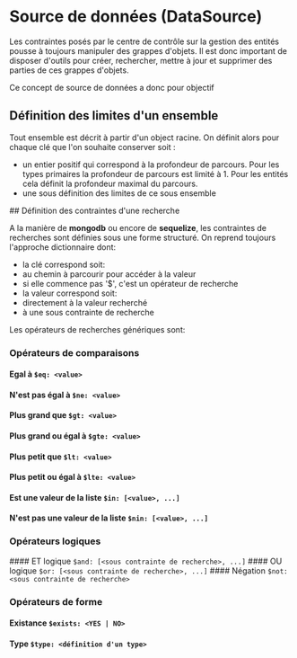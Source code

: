 Source de données (DataSource)
==============================

Les contraintes posés par le centre de contrôle sur la gestion des entités pousse à toujours manipuler des grappes d'objets.
Il est donc important de disposer d'outils pour créer, rechercher, mettre à jour et supprimer des parties de ces grappes d'objets.

Ce concept de source de données a donc pour objectif

## Définition des limites d'un ensemble

Tout ensemble est décrit à partir d'un object racine.
On définit alors pour chaque clé que l'on souhaite conserver soit :

 - un entier positif qui correspond à la profondeur de parcours. 
   Pour les types primaires la profondeur de parcours est limité à 1.
   Pour les entités cela définit la profondeur maximal du parcours.
 - une sous définition des limites de ce sous ensemble

## Définition des contraintes d'une recherche

A la manière de __mongodb__ ou encore de __sequelize__, les contraintes de recherches sont définies sous une forme structuré.
On reprend toujours l'approche dictionnaire dont:

 - la clé correspond soit: 
  - au chemin à parcourir pour accéder à la valeur
  - si elle commence pas '$', c'est un opérateur de recherche
 - la valeur correspond soit: 
  - directement à la valeur recherché
  - à une sous contrainte de recherche

Les opérateurs de recherches génériques sont:

### Opérateurs de comparaisons

#### Egal à `$eq: <value>`
#### N'est pas égal à `$ne: <value>`
#### Plus grand que `$gt: <value>`
#### Plus grand ou égal à `$gte: <value>`
#### Plus petit que `$lt: <value>`
#### Plus petit ou égal à `$lte: <value>`
#### Est une valeur de la liste `$in: [<value>, ...]`
#### N'est pas une valeur de la liste `$nin: [<value>, ...]`

### Opérateurs logiques

#### ET logique `$and: [<sous contrainte de recherche>, ...]`
#### OU logique `$or: [<sous contrainte de recherche>, ...]`
#### Négation `$not: <sous contrainte de recherche>`

### Opérateurs de forme

#### Existance `$exists: <YES | NO>` 
#### Type `$type: <définition d'un type>`

